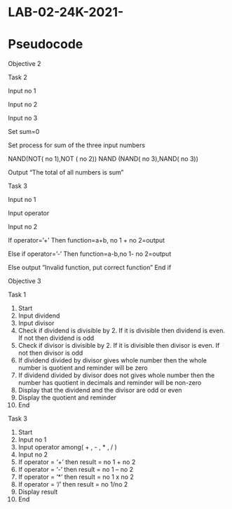 
# LAB-02-24K-2021-

# Pseudocode 

Objective 2 

Task 2 

Input no 1

Input no 2

Input no 3 

Set sum=0

Set process for sum of the three input numbers 

NAND(NOT( no 1),NOT ( no 2)) NAND (NAND( no 3),NAND( no 3))

Output “The total of all numbers is sum”
   


Task 3

Input no 1 

Input operator 

Input no 2

If operator=’+’
Then function=a+b, no 1 + no 2=output   

Else if operator=’-’
Then function=a-b,no 1- no 2=output 

Else output ”Invalid function, put correct function” 
End if 

Objective 3

Task 1
1.	Start 
2.	Input dividend 
3.	Input divisor 
4.	Check if dividend is divisible by 2. If it is divisible then dividend is even. If not then dividend is odd
5.	Check if divisor is divisible by 2. If it is divisible then divisor is even. If not then divisor is odd  
6.	If dividend divided by divisor gives whole number then the whole number is quotient and reminder will be zero 
7.	If dividend divided by divisor does not gives whole number then the number has quotient in decimals and reminder will be non-zero 
8.	Display that the dividend and the divisor are odd or even
9.	Display the quotient and reminder 
10.	End

Task 3
1.	Start 
2.	Input no 1
3.	Input operator among( + , - , * , / )  
4.	Input no 2
5.	If operator = ‘+’  then result = no 1 + no 2
6.	If operator = ‘-’ then result = no 1 – no 2 
7.	If operator = ‘*’ then  result = no 1 x no 2
8.	If operator = ‘/’ then result = no 1/no 2  
9.	Display result 
10.	End

